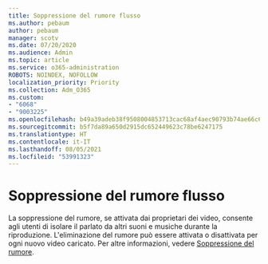 ```yaml
---
title: Soppressione del rumore flusso
ms.author: pebaum
author: pebaum
manager: scotv
ms.date: 07/20/2020
ms.audience: Admin
ms.topic: article
ms.service: o365-administration
ROBOTS: NOINDEX, NOFOLLOW
localization_priority: Priority
ms.collection: Adm_O365
ms.custom:
- "6068"
- "9003225"
ms.openlocfilehash: b49a39adeb38f9508004853713cac68af4aec90793b74ae66c603ad6fb62c994
ms.sourcegitcommit: b5f7da89a650d2915dc652449623c78be6247175
ms.translationtype: HT
ms.contentlocale: it-IT
ms.lasthandoff: 08/05/2021
ms.locfileid: "53991323"
---
```

# <a name="stream-noise-suppression"></a>Soppressione del rumore flusso

La soppressione del rumore, se attivata dai proprietari dei video, consente agli utenti di isolare il parlato da altri suoni e musiche durante la riproduzione. L'eliminazione del rumore può essere attivata o disattivata per ogni nuovo video caricato. Per altre informazioni, vedere [Soppressione del rumore](https://docs.microsoft.com/stream/noise-suppression).